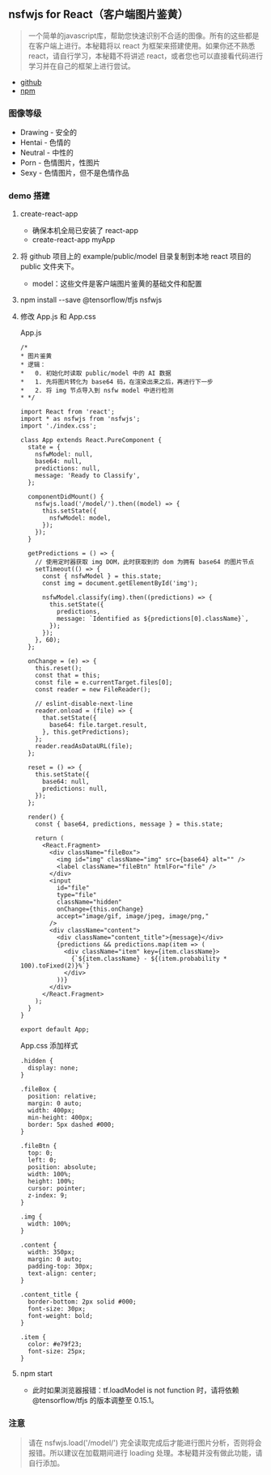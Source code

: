 ## nsfwjs for React（客户端图片鉴黄）

> 一个简单的javascript库，帮助您快速识别不合适的图像。所有的这些都是在客户端上进行。本秘籍将以 react 为框架来搭建使用。如果你还不熟悉 react，请自行学习，本秘籍不将讲述 react，或者您也可以直接看代码进行学习并在自己的框架上进行尝试。

- [github](https://github.com/infinitered/nsfwjs)
- [npm](https://www.npmjs.com/package/nsfwjs)

### 图像等级

- Drawing - 安全的
- Hentai - 色情的
- Neutral - 中性的
- Porn - 色情图片，性图片
- Sexy - 色情图片，但不是色情作品

### demo 搭建

1. create-react-app
	- 确保本机全局已安装了 react-app
	- create-react-app myApp
2. 将 github 项目上的 example/public/model 目录复制到本地 react 项目的 public 文件夹下。
	- model：这些文件是客户端图片鉴黄的基础文件和配置
3. npm install --save @tensorflow/tfjs nsfwjs
5. 修改 App.js 和 App.css

	App.js
	
	```
	/*
	* 图片鉴黄
	* 逻辑：
	*   0. 初始化时读取 public/model 中的 AI 数据
	*   1. 先将图片转化为 base64 码，在渲染出来之后，再进行下一步
	*   2. 将 img 节点导入到 nsfw model 中进行检测
	* */
	
	import React from 'react';
	import * as nsfwjs from 'nsfwjs';
	import './index.css';
	
	class App extends React.PureComponent {
	  state = {
	    nsfwModel: null,
	    base64: null,
	    predictions: null,
	    message: 'Ready to Classify',
	  };
	
	  componentDidMount() {
	    nsfwjs.load('/model/').then((model) => {
	      this.setState({
	        nsfwModel: model,
	      });
	    });
	  }
	
	  getPredictions = () => {
	    // 使用定时器获取 img DOM，此时获取到的 dom 为拥有 base64 的图片节点
	    setTimeout(() => {
	      const { nsfwModel } = this.state;
	      const img = document.getElementById('img');
	
	      nsfwModel.classify(img).then((predictions) => {
	        this.setState({
	          predictions,
	          message: `Identified as ${predictions[0].className}`,
	        });
	      });
	    }, 60);
	  };
	
	  onChange = (e) => {
	    this.reset();
	    const that = this;
	    const file = e.currentTarget.files[0];
	    const reader = new FileReader();
	
	    // eslint-disable-next-line
	    reader.onload = (file) => {
	      that.setState({
	        base64: file.target.result,
	      }, this.getPredictions);
	    };
	    reader.readAsDataURL(file);
	  };
	
	  reset = () => {
	    this.setState({
	      base64: null,
	      predictions: null,
	    });
	  };
	
	  render() {
	    const { base64, predictions, message } = this.state;
	
	    return (
	      <React.Fragment>
	        <div className="fileBox">
	          <img id="img" className="img" src={base64} alt="" />
	          <label className="fileBtn" htmlFor="file" />
	        </div>
	        <input
	          id="file"
	          type="file"
	          className="hidden"
	          onChange={this.onChange}
	          accept="image/gif, image/jpeg, image/png,"
	        />
	        <div className="content">
	          <div className="content_title">{message}</div>
	          {predictions && predictions.map(item => (
	            <div className="item" key={item.className}>
	              {`${item.className} - ${(item.probability * 100).toFixed(2)}%`}
	            </div>
	          ))}
	        </div>
	      </React.Fragment>
	    );
	  }
	}
	
	export default App;
	```
	
	App.css 添加样式
	
	```
	.hidden {
	  display: none;
	}
	
	.fileBox {
	  position: relative;
	  margin: 0 auto;
	  width: 400px;
	  min-height: 400px;
	  border: 5px dashed #000;
	}
	
	.fileBtn {
	  top: 0;
	  left: 0;
	  position: absolute;
	  width: 100%;
	  height: 100%;
	  cursor: pointer;
	  z-index: 9;
	}
	
	.img {
	  width: 100%;
	}
	
	.content {
	  width: 350px;
	  margin: 0 auto;
	  padding-top: 30px;
	  text-align: center;
	}
	
	.content_title {
	  border-bottom: 2px solid #000;
	  font-size: 30px;
	  font-weight: bold;
	}
	
	.item {
	  color: #e79f23;
	  font-size: 25px;
	}
	```
5. npm start
	- 此时如果浏览器报错：tf.loadModel is not function 时，请将依赖 @tensorflow/tfjs 的版本调整至 0.15.1。

### 注意

> 请在 nsfwjs.load('/model/') 完全读取完成后才能进行图片分析，否则将会报错。所以建议在加载期间进行 loading 处理。本秘籍并没有做此功能，请自行添加。